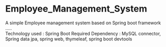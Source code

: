 # Employee_Management_System
A simple Employee management system based on Spring boot framework .....<br>
Technology used : Spring Boot
Required Dependency : MySQL connector, Spring data jpa, spring web, thymeleaf, spring boot devtools
